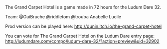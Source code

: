 The Grand Carpet Hotel is a game made in 72 hours for the Ludum Dare 32.

Team:
@GuiBruche
@riddletom
@trouba
Anabelle
Lucile

Prod version can be played here: 
http://dunin.itch.io/the-grand-carpet-hotel 

You can vote for The Grand Carpet Hotel on the Ludum Dare entry page:
http://ludumdare.com/compo/ludum-dare-32/?action=preview&uid=32902
